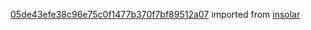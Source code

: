 [05de43efe38c96e75c0f1477b370f7bf89512a07](https://github.com/insolar/insolar/commit/05de43efe38c96e75c0f1477b370f7bf89512a07) imported from [insolar](https://github.com/insolar/insolar)
